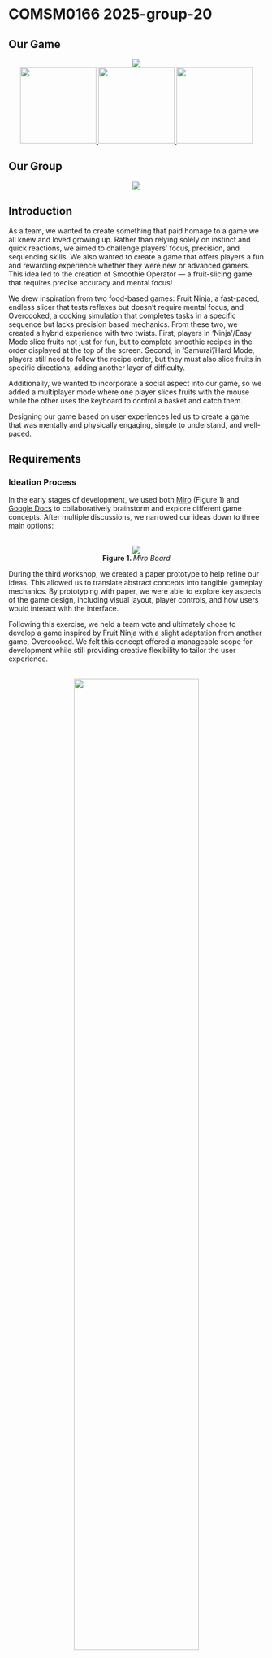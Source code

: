 # COMSM0166 2025-group-20

## Our Game
<p align="center"> 
  <img src='docs/Design/Images/game-title.png'><br>
  <a href='https://drive.google.com/file/d/18Tgqo3EJAwu4O5Nu4xjZzqFX1K9_vdtC/view?usp=share_link'>
    <img src='docs/Design/Images/watch-our-video.png' width='150'> 
  </a>
  <a href="https://uob-comsm0166.github.io/2025-group-20/"> 
    <img src='docs/Design/Images/play-our-game.png' width='150'>
  </a>
  <a href="#individual-contribution">
    <img src="docs/Design/Images/meet-our-team.png" width="150">
  </a>
</p>

## Our Group
<div align="center">
  <img src='project-report-images/group-picture.png'><br>
</div>

## Introduction
As a team, we wanted to create something that paid homage to a game we all knew and loved growing up. Rather than relying solely on instinct and quick reactions, we aimed to challenge players’ focus, precision, and sequencing skills. We also wanted to create a game that offers players a fun and rewarding experience whether they were new or advanced gamers. This idea led to the creation of Smoothie Operator — a fruit-slicing game that requires precise accuracy and mental focus!

We drew inspiration from two food-based games: Fruit Ninja, a fast-paced, endless slicer that tests reflexes but doesn’t require mental focus, and Overcooked, a cooking simulation that completes tasks in a specific sequence but lacks precision based mechanics. From these two, we created a hybrid experience with two twists. First, players in ‘Ninja'/Easy Mode slice fruits not just for fun, but to complete smoothie recipes in the order displayed at the top of the screen. Second, in ‘Samurai’/Hard Mode, players still need to follow the recipe order, but they must also slice fruits in specific directions, adding another layer of difficulty. 

Additionally, we wanted to incorporate a social aspect into our game, so we added a multiplayer mode where one player slices fruits with the mouse while the other uses the keyboard to control a basket and catch them.

Designing our game based on user experiences led us to create a game that was mentally and physically engaging, simple to understand, and well-paced.

## Requirements 
<h3>Ideation Process</h3>

<p>
  In the early stages of development, we used both 
  <a href="https://miro.com/app/board/uXjVLtyUR80=/Miro" target="_blank">Miro</a> (Figure 1) and 
  <a href="https://uob-my.sharepoint.com/:w:/r/personal/zy21368_bristol_ac_uk/_layouts/15/Doc.aspx?sourcedoc=%7B16215be5-ecc8-4461-980c-cd596f6d788d%7D&action=edit&wdPid=4e6e8707" target="_blank">Google Docs</a> 
  to collaboratively brainstorm and explore different game concepts. After multiple discussions, we narrowed our ideas down to three main options:
</p>


<p align="center">
  <br>
  <img src="project-report-images/miro.png"><br>
  <b>Figure 1. </b> <i>Miro Board</i>
</p>

During the third workshop, we created a paper prototype to help refine our ideas. This allowed us to translate abstract concepts into tangible gameplay mechanics. By prototyping with paper, we were able to explore key aspects of the game design, including visual layout, player controls, and how users would interact with the interface.

Following this exercise, we held a team vote and ultimately chose to develop a game inspired by Fruit Ninja with a slight adaptation from another game, Overcooked. We felt this concept offered a manageable scope for development while still providing creative flexibility to tailor the user experience.

<p align="center">
  <br>
  <img src="project-report-images/prototype.gif" width="70%" ><br>
  <b>Figure 2. </b> <i> Smoothie Operator Paper Prototype</i>
</p>

<h3>Identifying Stakeholders </h3>
We started by using the Onion Model to identify key stakeholders, such as players, developers, and testers, to understand the different perspectives that influence game design. We then gathered feedback during prototype demos, asking individuals to evaluate the game from their perspective as stakeholders. While our project has been primarily designed within a university setting, the Onion Model emphasises how well-designed systems can influence broader social behaviors by offering engaging gameplay experiences for specific communities.

<p align="center">
  <br>
  <img src="project-report-images/onion_model_apple.png" width="50%"><br>
  <b>Figure 3. </b> <i>Onion Model of Smoothie Operator (but in the shape of an apple!)</i>
</p>

<h3>User Stories</h3>
We employed user stories to define our functional requirements because they provide a clear, stakeholder-centred way to communicate what to build, for whom, and why, making them accessible to both technical and non-technical team members. We began by identifying a broader strategic objective (initiative), then broke it down into epics and user stories. This structured approach was especially helpful in the early stages of game development, as it gave us focused and actionable goals as to what to build. For example, we designed the game to have a tutorial page from the start, so our game maintains clarity.<br><br>
<table>
  <thead>
    <tr>
      <th>Initiatives</th>
      <th>Epics</th>
      <th>User Stories</th>
    </tr>
  </thead>
  <tbody>
    <tr>
      <td rowspan="2">Simple Gameplay and Clarity</td>
      <td>Clear visual design and self-explanatory mechanics</td>
      <td>
        - As a busy player with daily commitments, I want a game that is easily accessible and simple to follow, so I can play in brief sessions without feeling overwhelmed.<br>
        - As a casual player, I want a game with straightforward and intuitive gameplay that I can pick up quickly without a time-consuming learning curve.<br>
        - As a new player, I want the game to provide immediate feedback and clear instructions, so I can understand how to play and improve without needing external help.
      </td>
    </tr>
    <tr>
      <td>Simple mouse movements</td>
      <td>
        - As a casual player, I want to slice objects using quick mouse movements, so I can enjoy fast-paced gameplay without complicated controls.<br>
        - As a regular player, I want the game to recognise my slicing directions accurately through mouse movements so that I can feel in control and engaged from the start.
      </td>
    </tr>
    <tr>
      <td rowspan="2">Progression of Difficulty</td>
      <td>As the game goes on for longer recipes get more complex</td>
      <td>
        - As a regular player, I want the game to introduce faster objects over time so that the game challenge increases and keeps me engaged.<br>
        - As a competitive player, I want the game to introduce more variety like combo traps, so I feel rewarded for improving my skills.
      </td>
    </tr>
    <tr>
      <td>As the game goes on slicing patterns get more complex</td>
      <td>
        - As a focused player, I want slicing patterns to require specific directions as the game goes on, so I can feel a growing sense of improvement and precision.<br>
        - As a strategic player, I want the game pace to accelerate in pace, so I can find it more challenging to slice a fruit correctly and precisely.
      </td>
    </tr>
    <tr>
      <td rowspan="2">Sense of Achievement</td>
      <td>Player has their high score kept track of</td>
      <td>
        - As a competitive player, I want the game to record my highest score, so I can try to beat my personal best each time I play.<br>
        - As a motivated player, I want to see my high score displayed on the main menu, so I feel encouraged to keep improving and playing again.<br>
        - As a returning player, I want the game to display a history of my best scores, so I can stay motivated and see how much I’ve improved.
      </td>
    </tr>
    <tr>
      <td>Player loses lives if they do something wrong</td>
      <td>
        - As a new player, I want a clear visual when I make a slicing mistake that costs a life, so I can learn from my errors and improve without confusion.<br>
        - As a challenge-seeking player, I want to lose a life if I slice a forbidden object (i.e. bomb), so the game feels more intense and still requires precise decisions under pressure.
      </td>
    </tr>
  </tbody>
</table>
<p align="center">
  <b>Table 1. </b><i>User requirements divided into initiatives, epics, and user stories.</i>
</p>

<h3>Use Case Diagram and Specifications</h3>
At this stage of development, we were still evaluating whether our game concept was feasible to implement and enjoyable to play. To better understand the functionality and expectations of different stakeholders, we used user stories and identified key roles to create a Use Case Diagram. This helped us visualise and define what different elements of the game should and shouldn’t do.
<p align="center">
  <img src="project-report-images/usecasediagram.png" width="70%"><br>
  <b>Figure 4. </b> <i>Use Case Diagram</i>
</p>

In addition to the diagram, we developed detailed use case specifications to map out how players would interact with the game. This proved incredibly helpful, as it made us realise the importance of providing clear feedback and visibility within gameplay. For instance, players should be notified not only when they make a mistake but also when they achieve something. Including such feedback mechanisms became a core design priority to maintain user clarity.

As we worked through these use cases, we also saw an opportunity to introduce a multiplayer mode to encourage social interaction. As a result, we expanded our use case specifications to cover both single-player and multiplayer scenarios, ensuring each mode supported the gameplay goals and user experience.

<h4>1. Single Player Mode </h4>

***1.1 Basic Flow***
<table>
  <thead>
    <tr>
      <th>Steps</th>
      <th>Ninja Mode</th>
      <th>Samurai Mode</th>
    </tr>
  </thead>
  <tbody>
    <tr>
    <td>1</td>
    <td>Player launches the game and selects Ninja Mode.</td>
    <td>Player launches the game and selects Samurai Mode.</td>
    </tr>
    <tr>
      <td>2</td>
      <td>Recipe icons appear at the top of the screen.</td>
      <td> Recipe icons appear at the top + slicing methods found in the recipe book (bottom-right corner).</td>
    </tr>
    <tr>
      <td>3</td>
      <td>Fruits appear and can be sliced freely using a mouse or trackpad.</td>
      <td>Fruits appear and must be sliced in the correct direction/method using a mouse or trackpad.</td>
    </tr>
    <tr>
      <td>4</td>
      <td>Slice the correct fruit: +10 points.</td>
      <td>Slice the correct fruit <b>in the correct pattern</b>: +10 points</td>
    </tr>
    <tr>
      <td>5</td>
      <td>Complete a recipe (all fruits in the recipe are sliced): +20 bonus points.</td>
      <td>Complete a recipe with correct slices: +20 bonus points. </td>
    </tr>
  </tbody>
</table>
<p align="center">
  <b>Table 2a. </b> <i>Use Case Specification of Basic Flow in Single Player.</i>
</p>

***1.2 Alternative Flow***
<div align="center">
  <table>
    <thead>
      <tr>
        <th>Steps</th>
        <th>Ninja Mode</th>
        <th>Samurai Mode</th>
      </tr>
    </thead>
    <tbody>
      <tr>
        <td>1</td>
        <td>Wrong fruit sliced: -1 heart. No effect on score.</td>
        <td>Wrong fruit sliced: Same as Ninja mode.</td>
      </tr>
      <tr>
        <td>2</td>
        <td>Sliced dragon fruit: +1 heart (max 3).</td>
        <td>Sliced dragon fruit: +1 heart (max 3).</td>
      </tr>
      <tr>
        <td>3</td>
        <td>Sliced bomb: Instant game over.</td>
        <td>Sliced bomb: Instant game over.</td>
      </tr>
      <tr>
        <td>4</td>
        <td>Incorrect slicing method: Not applicable.</td>
        <td>Incorrect slicing method: -1 heart. No score.</td>
      </tr>
    </tbody>
  </table>
  <b>Table 2b. </b> <i>Use Case Specification of Alternative Flow in Single Player.</i>
</div>

<h4>1. 2. Multiple Players Mode </h4>

***2.1 Basic Flow***
<table>
  <thead>
    <tr>
      <th>Steps</th>
      <th>Ninja Mode</th>
      <th>Samurai Mode</th>
    </tr>
  </thead>
  <tbody>
    <tr>
      <td>1</td>
      <td>Players select Ninja Mode under Two-Players Mode</td>
      <td>Players select Samurai Mode under Two-Player Mode</td>
    </tr>
    <tr>
      <td>2</td>
      <td>Player 1 slices fruits using the mouse or trackpad.</td>
      <td>Player 1 slices fruits in the correct slicing pattern</td>
    </tr>
    <tr>
      <td>3</td>
      <td>Player 2 controls the basket using their preferred keys (aswd or arrow controls)</td>
      <td>Player 2 controls the basket using their preferred keys (aswd or arrow controls)></td>
    </tr>
    <tr>
      <td>4</td>
      <td>Correct sliced fruit caught: +10 points.</td>
      <td>Correct sliced fruit <b>with the correct pattern</b> caught: +10 points</td>
    </tr>
    <tr>
      <td>5</td>
      <td>Recipe completion: +20 bonus points.</td>
      <td>Recipe completion: +20 bonus points.</td>
    </tr>
  </tbody>
</table>
<p align="center">
  <b>Table 3a. </b> <i>Use Case Specification of Basic Flow in Multiple Player.</i>
</p>

***2.2 Alternative Flow***
<div align="center">
  <table>
    <thead>
      <tr>
        <th>Steps</th>
        <th>Ninja Mode</th>
        <th>Samurai Mode</th>
      </tr>
    </thead>
    <tbody>
      <tr>
        <td>1</td>
        <td>Fruit missed by basket: No points awarded.</td>
        <td>Fruit missed by basket: No points awarded.</td>
      </tr>
      <tr>
        <td>2</td>
        <td>Wrong fruit sliced: -1 heart.</td>
        <td>Wrong fruit sliced: -1 heart.</td>
      </tr>
      <tr>
        <td>3</td>
        <td>Sliced dragon fruit: +1 heart (max 3).</td>
        <td>Sliced dragon fruit: +1 heart (max 3).</td>
      </tr>
      <tr>
        <td>4</td>
        <td>Bomb sliced: Instant game over for both players.</td>
        <td>Bomb sliced: Instant game over for both players.</td>
      </tr>
      <tr>
        <td>5</td>
        <td>N/A</td>
        <td>Incorrect slicing method: -1 heart. No score.</td>
      </tr>
    </tbody>
  </table>
  <b>Table 3b. </b> <i>Use Case Specification of Alternative Flow in Multiple Player.</i>
</div>

## Design
<p>
  One early development stage required planning a comprehensive design and structure for our game. To achieve a code-efficient and modular structure, we utilised object-oriented programming principles that organised our software around objects and their behaviour.<br><br>
  Firstly we identified the classes needed for our objects, for which we performed an easy grammatical parse exercise which involved identifying nouns from a brief game description. Smoothie Operator is a game where  <b>fruits</b> are <b>generated</b> on-screen, which the player must slice according to a  <b>smoothie recipe</b>. If they slice a fruit out of order, they lose a <b>life</b>. I. If in samurai mode, they must also follow a unique <b>slicing pattern</b> for each fruit. The player gains <b>points</b> for each correctly sliced fruit and completed recipe. If there are two players, the second player controls a <b>basket</b> to catch sliced fruit.<br><br>
  Our core classes would therefore be:
  <ul>
    <li>Fruit</li>
    <li>FruitGenerator</li>
    <li>SmoothieRecipe</li>
    <li>Lives</li>
    <li>GameScore</li>
    <li>SlicingPattern</li>
    <li>Basket</li>
  </ul>
  This initial design was implemented using p5js, with a heavy reliance on JavaScript to manipulate different game screens and states. This meant we dealt with more classes each time we wanted the player to move through a different state in the game. As we progressed through development, we started utilising other tools such as HTML and CSS for UI design and elements, allowing for a cleaner code base. Our multiple game screen classes were replaced by one GameManager class which controlled all game states and facilitated the main gameplay loop flow. Due to the need for draw(), setup(), and other P5 library functions, we used sketch.js to contain these and act as both a 'main' file and a user interface for the Game Manager.
<br> 
</p>

<h3>Class Diagram</h3>
The following diagram illustrates Smoothie Operator’s final design, showing the GameManager controls the behaviour of the other classes. <b>NB</b>: The diagram omits constructors, getters, setters and any constants for reading simplification.
<p align="center">
  <br><img src="https://github.com/UoB-COMSM0166/2025-group-20/blob/27e07bb7d5fab9e4f5017e80f47b65b65c0a3a7e/project-report-images/Report%20Class%20DIagram%20final%20final%20final%20.png" width=700"><br><br>
  <b>Figure 5. </b><i>Class diagram of the game</i>
</p>

Devised classes uphold object-orientation principles in the following ways:

Encapsulation – Objects interact through getters and setters and do not access each other’s internals directly.

Abstraction – Objects have simplified and abstracted functionality. The objects within GameManager interact through abstract interfaces and are loosely coupled.

Inheritance – TutorialManager extends GameManager and TutorialFruit extends Fruit to provide slightly different functionality for the tutorial yet minimise code reuse.

Polymorphism – Different Fruit respond to user mouse input differently due to the different type SlicePatterns.

Composition – GameManager is composed of the other classes. Fruit is composed of SlicePattern which itself is composed of the SliceArray and HitBox classes.

<h3>Sequence Diagram</h3>
When launched, the player can customise their game through a system of on-screen buttons. Their options include Single/Two-player Mode, Easy (Ninja) and Hard (Samurai) Mode, preference for player 2 controls, and preferences for cursor and sound effects. All these options are recorded by the GameManager which manipulates gameplay accordingly through the gameState() method. The player can quit the gameplay loop by pausing the game at any time and choosing the ‘main menu’ option or through the game over screen if they lose the game. 
How these classes communicate and interact over time during the game state is detailed in a simplified Sequence Diagram below: 

![mermaid-diagram-2025-05-11-231022](https://github.com/user-attachments/assets/2a08fb40-5a00-408b-853e-7a295bbd1b68)

<p align="center">
  <b>Figure 6. </b><i>Sequence diagram of the main gameplay loop</i>
</p>

Initially GameManager calls upon FruitGenerator to produce a new Fruit object, the type of which is random althoug higher probability that it is the current fruit type that needs slicing and a low chance it will be a dragon fruit. The User then interacts with the system by using the cursor to slice the Fruit. Each Fruit has a SlicePattern attached to it, which the GameManager then checks. 

If a correct slice, GameManager interacts with GameScore to increment the score. When slicing dragon fruit, GameManager interacts with Lives to increment life count. If this fruit is the last in the recipe GameManager interacts with GameScore to increment score and constructs a new RecipeGenerator to generate a new recipe. If the sliced fruit isn’t at the front of the recipe, the GameManager interacts with Lives to decrement life count. In Samurai mode, if wrongly sliced the wrongSlice effect of class SliceEffect is displayed. With every fruit sliced GameManager utilises Splatter and SliceEffect to display effects letting the User know how it affected the game and interacts with the Fruit class through the makeInert function to make the SlicePattern inert. If a bomb is sliced, GameManager sets the Lives class life count to zero. 

In two player mode the User(s) use the arrow keys or 'a' and 'd' to control the Basket class through the move() function and if a Fruit object has been sliced the GameManager checks the Basket class to see if they're in the same position and if not the GameManager accesses the GameScore class again and decrements the score.

## Implementation
<h3>Challenge 1: A suitable hitbox mechanism</h3>
Originally, Fruit Ninja was designed for mobile, where players could smoothly swipe fruits using the touchscreen. Implementing Ninja (easy) Mode was straightforward, but the Samurai (hard) Mode required players to slice fruits in specific directions, therefore, we needed a way to accurately detect different slicing patterns. Our first challenge was to design an intuitive slicing mechanism that works seamlessly with computer mice and trackpads. To handle slicing, we created a system using three main classes: <br><br> 

•HitBox: A small invisible circle that detects when the player’s mouse passes through it. <br>
•SliceArray: A group of three HitBoxes arranged in a line to detect slicing direction (e.g. up, down, diagonal).<br>
•SlicePattern: Combines multiple SliceArrays to define the full slicing rule for the fruit. In Ninja Mode, it uses one large HitBox; in Samurai mode, it checks if the player slices through the correct pattern of hitboxes in the right direction.

Our initial approach placed 3 hitboxes on each fruit, aligned with the slicing direction and moving alongside it. A correct slice required the cursor to hit all three in order; otherwise, the player had to try again. During early testing, users found this too precise because slices often failed due to slight misalignment, even if the direction was correct. The limited hitbox fruit coverage made accurate slicing frustrating, which went against our goal of making the game both challenging and enjoyable.

Upon examination, we decided to extend the hitboxes to represent a 3x3 grid that covered the entire fruit. This meant that a correct slice could be registered if the user aimed for the edges of the fruit. However, the cursor still needed to hit 3 consecutive hitboxes in the same row/column. Users again reported that it was difficult to keep the cursor in a straight line if the fruit was moving along the screen. This impacted our users' experiences because the system was still registering objectively correct slices as false negatives. Even after adjusting the fruits' speed, or allowing the hitboxes to overlap, we were still encountering difficulties with this design so we brainstormed one last time.

In our final implementation, we maintained the 3x3 grid of hitboxes, but we changed the threshold for a correct slice. A more lenient approach required the cursor to hit the first two hitboxes in the same row/column. After that, if the cursor hits any of the boxes in the remaining row/column, a correct slice will be registered. This makes up for the stress of following the fruit along the screen with a mouse or a trackpad while maintaining the challenging yet exciting aspect of following a specific slicing pattern.

<p align="center">
  <br>
  <img src="project-report-images/challenges1.png" width="70%"><br>
  <b>Figure 7. </b> <i>Evolution of the hitbox system. Arrows indicate valid directions that count as a correct slice.</i>
</p>

<h3>Challenge 2: UI Optimisation</h3>
After implementing most of the game features, we noticed performance issues regarding the loading phase and fruit spawn timing. Through testing, we traced these issues to an overreliance on JavaScript for managing the game’s UI layout and screen transitions. Our initial codebase mainly used JavaScript to manage button placement and interactions across multiple screens, including the difficulty mode selection, recipe, start, pause, and tutorial screens. Clicking a button would often trigger several JavaScript functions and DOM manipulations, which introduced noticeable delays and complications. 

We were able to use CSS and handle these tasks and their layout more efficiently. We shifted layout responsibilities to CSS using Flexbox, where certain segments oversaw different button layouts for example, i.e. centre-buttons (horizontal), .button-wrapper (vertical) and .horizontal. This simplified alignment and spacing without relying on JS positioning logic.

We also identified an opportunity to enhance visual feedback by adding hover effects and a flash animation when the user fails to click on an option or title, minimising the need for extra event listeners or style toggles in JavaScript. We transformed what previously was a scattered style logic, into a single CSS file. This organised classes such as .button and .imageButton for reuse across different game screens and button types. Additionally, we used a custom font with @font-face to ensure stylistic consistency without additional JS font loading. 

This CSS-first approach greatly improved UI responsiveness, reduced code duplication, and made the layout far easier to manage and understand. It also freed up JS to focus solely on gameplay logic, such as scoring, fruit behaviour, and player interaction.

<div align="center">
  <img src="project-report-images/old-diagram.gif" alt="Old Diagram" width="500">
  <br>
  <b>Figure 8. </b> <i> Sequence diagram before implementing CSS for UI</i>
</div>


## Evaluations
<h3>Qualitative Evaluation: Think Aloud </h3>
To evaluate the usability and HCI design of Smoothie Operator, we used the Think Aloud (TA) protocol. This is an empirical method that captures real-time insights into user behaviour. This was chosen over inspection-based methods like Heuristic Evaluation due to the game’s fast-paced, gesture-based interactions, which required direct observation to fully understand user challenges. Heuristic approaches are less effective for identifying real-time breakdowns, especially with unconventional input methods. Participants were asked to:

1.	Navigate to the actual game from the start screen
  
2.	Score at least 150 in one go
  
3.	Attempt to intentionally lose

TA allowed us to gather live verbal feedback as users played, revealing key issues: confusion around input mapping, mixed reactions to visual feedback, and difficulty remembering recipes. These findings, especially those tied to control fluency and clarity, directly informed design changes. Feedback was thematically analysed to identify common points of friction, satisfaction, and emergent strategies.

<div align="center">
  <table>
    <thead>
      <tr>
        <th>Theme</th>
        <th>Positive</th>
        <th>Negative</th>
      </tr>
    </thead>
    <tbody>
      <tr>
        <td>Controls</td>
        <td>
          <ul>
            <li>The click control is very satisfying</li>
            <li>The <b>cursorEffect</b> provides good user feedback</li>
          </ul>
        </td>
        <td>
          <ul>
            <li>Trackpad is inelegant</li>
            <li> The <b>mousepressed</b> function bugs after hearts lost</li>
            <li>The <b>mousepressed</b> for slicing could be redundant</li>
          </ul>
        </td>
      </tr>
      <tr>
        <td>Display</td>
        <td>
          <ul>
            <li>Good fruit sizes</li>
            <li>Fruit slice visuals are very rewarding</li>
          </ul>
        </td>
        <td>
          <ul>
            <li>Recipe aspect and order is unclear</li>
            <li><b>cursorEffect</b> does not remain long enough</li>
            <li>Some fruits are generated stuck together</li>
          </ul>
        </td>
      </tr>
      <tr>
        <td>Learning Curve</td>
        <td>N/A</td>
        <td>
          <ul>
            <li>Initial difficulty remembering rules</li>
            <li>Initial difficulty remembering slice patterns</li>
            <li>Once slice patterns are internalised, they're too easy to remember</li>
          </ul>
        </td>
      </tr>
    </tbody>
  </table>
  <b>Table 4. </b><i>Raw Think Aloud feedback</i>
</div>

<h4> Controls </h4>

We found that adapting a game designed for touchscreens to laptop or PC input introduced some disjointedness. Our testing split participants evenly between mouse, trackpad, and both. The majority found the mouse offered a smoother, more enjoyable experience. 

One participant suggested removing the 'click and drag' mechanic to simplify slicing. We considered this but decided against it for key reasons: 

•	The blueberry’s slice pattern relies on single-click input, which wouldn’t work without click detection.

•	In Ninja (easy) Mode, rapid clicking was seen as a satisfying feature.

•	Removing click control could lead to accidental slices, especially when accessing menus or the recipe book.


<h4> Display </h4>
User feedback on visuals was exceptionally positive. Players appreciated the nostalgic 8-bit style, satisfying fruit slicing, and the responsive, engaging cursor. The visual design was seen as cohesive and well-executed. 

However, two recurrent issues emerged. Firstly, the occasional generation of overlapping rendered fruits difficult to slice, which we resolved by adjusting the spawn rate and speed. Secondly, some users had trouble seeing their slicing direction and requested a longer-lasting cursor. To avoid clutter, we introduced the cursorWoodScratch effect — a subtle trail beneath the cursor and fruit—preserving clarity while enhancing feedback (Figure 9).

<h4> Learning Curve </h4>
<div align="center">
  <img src="project-report-images/scratchwoodEffect.gif" alt="`cursorWoodScratch` implementation." width="500">
  <br>
  <b>Figure 9. </b><i>cursorWoodScratch implementation.</i>
  <br>
</div>
<br>

Early user feedback highlighted issues with the game's initial difficulty. At that stage, several game core features hadn’t been implemented, and players found the objectives unclear. Many also disliked the reliance on memory - having to recall specific slice patterns made gameplay feel slow and repetitive. To address this, we implemented two key features: 


1. Recipe Book (Figure 10): In Samurai mode, we added an in-game recipe book displaying fruit slice patterns. This allowed players to refer to it during gameplay, removing the need for memorisation and improving flow. 

2. Tutorial Mode: Accessible from the start screen to let users practice core mechanics before playing. It introduces essential elements such as: 

•	Avoiding bombs

•	The dragon fruit’s +1 life bonus (Figure 11)

•	The importance of slicing fruit in the correct recipe order

  <br>
  <div align="center">
    <img src="project-report-images/recipebookImplementation.gif" alt="Interactive recipe book feature" width="500">
    <br>
    <b>Figure 10. </b> <i>Demo of the interactive recipe book feature.</i>
  </div>
  <br>
   <div align="center">
    <img src="project-report-images/dragonfruitImplementation.gif" alt="Dragonfruit feature in tutorial mode" width="500">
    <br>
    <b>Figure 11. </b> <i>Dragonfruit feature in tutorial mode.</i>
  </div>

  <h3> Quantative Evaluation: NASA TLX </h3>
One of our primary goals was to design a game that was accessible to both casual and experienced users. As a result, we analysed the two levels of difficulty within our game. In Ninja Mode, the user still needed to slice the fruit in the correct recipe order, but the slice patterns and the bombs were scrapped. In Samurai Mode, the bombs and the slice patterns were re-introduced. We aimed for a noticeable increase in challenge between modes, as research shows this boosts player enjoyment (Alexander et al., 2013) but without significantly increasing frustration.

  
We collected data using the NASA Task Load Index (TLX) from a group of diverse age ranges, and with differing experience in playing video games. We chose the NASA TLX as it's been shown to be highly reliable for assessing game difficulty (Hart & Staveland, 1988; Ramkumar et al., 2016; Seyderhelm & Blackmore, 2023). We determined that using the raw TLX scores would be easier and faster to administer, and studies reported back mixed results for raw vs. weighted TLX scores (Hart (2006)).


The bar chart shows a notable increase in overall workload from Ninja to Samurai mode: an expected and desirable outcome. These results validated our game objectives - we wanted to create an engaging learning curve to interest first-time players and long-term gamers. 

<p align="center">
  <img src="project-report-images/NASA-TLX-Load-Index-Bar-Chart.png" width="60%"><br>
  <b>Figure 12. </b> <i>NASA TLX Evaluation Bar Chart Feedback.</i><br><br>
</p>


The accompanying pentagraph (Figure 13) reveals more granular differences: 

•	A significant rise in effort and frustration.

•	A moderate increase in mental demand and perceived performance.

•	Minimal change in physical or temporal demand.

While frustration increased, it was largely attributed to earlier usability issues identified through TAE, all of which were later resolved. These findings suggest that the added difficulty in Samurai Mode effectively challenged the player without overwhelming them physically or pacing-wise. 

<p align="center">
  <img src="project-report-images/NASA-TLX-Load-Index-Pentagraph.png" width="60%"><br>
  <b>Figure 13. </b> <i>NASA TLX Pentagraph demonstrating specific demand difference feedback.</i><br><br>
</p>

<h3>Statistical Analysis</h3>

While the data visually and confidently determined that the quantitative tests executed indicated a significant workload increase, we adopted the Wilcoxon Signed Rank Test to test if there was a significant difference between the Ninja and Samurai modes: 
- Wilcoxon result (where n = 10, a = 0.05):
  - A value of 8 or less to quantify a significant difference. 
  - W = 0 (0 < 8).
  - An *extremely* significant difference.
These findings suggest that the added difficulty in Samurai mode effectively challenged the player without overwhelming them physically or pacing-wise. 

## Process
Our team worked together successfully, due to a combination of software development techniques and team-building exercises. Effective communication was a top priority, as it enabled us to allocate tasks and track progress throughout the process.

<h3>Working as a Team</h3>
As part of the Software Engineering module, our first team-building exercise let us share the percentage of our levels of commitment to the project (ours ranged from 85% to 100%). The early weeks of development honestly reflected those levels, but we were missing a key aspect of software engineering, collaboration. Eager to start working on the project, we began implementing our ideas and goals, displaying a lack of clear communication. These independent efforts resulted in an incomplete and difficult-to-understand early prototype of the game because it did not benefit from any collaborative skills. We decided to take time to reflect on our process and think of a better approach.

<h3>Communication</h3>
One Agile principle we aimed to follow was face-to-face communication, often facilitated by our Scrum Master, Ziyan. However, we soon discovered that our team worked more effectively through planned, extended lab sessions rather than the brief daily standups typically recommended in Agile. In response, our Scrum Master helped organise longer coding and brainstorming sessions, coordinating them through WhatsApp, where we collectively set goals in advance. While this informal approach initially worked, it eventually led to communication challenges. One team member raised concerns about unclear task delegation, prompting a group discussion. We agreed that our communication had become too relaxed and lacked structure. 

As a solution, we migrated our discussions to Microsoft Teams, which is linked to our university accounts and better suited for project management. This shift improved our workflow significantly. We began structuring our meetings with clear agendas, summaries of accomplishments, and defined next steps. Additionally, Teams proved more effective for document sharing, tracking progress, and conducting polls. It also supported flexible communication, allowing members who couldn’t attend meetings in person to stay informed and contribute.

<p align="center">
  <img src="project-report-images/old-chat.png" width="20%"><br>
  <b>Figure 14a. </b> <i>An example of our old communication style</i><br><br>
  <img src="project-report-images/new-chat.png" width="50%"><br>
  <b>Figure 14b. </b> <i>An example of our new communication style</i>
</p>

<h3>Development Tools and Techniques</h3>
Since our main goal was to increase team effort, we decided to follow an agile framework which would allow us to prioritise collaboration and enhance our skills. The main agile principle we followed was breaking down our project into small and manageable iterations which would encourage us to continuously deliver working software while working at a steady and sustainable pace. 

To help plan our iterations, we set up a Kanban board on our Github to organise smaller tasks and track their statuses. Before each sprint, we would have an in-person meeting to discuss which of the items on our to-do column had top priority and needed to be achieved in that iteration. Once those tasks were allocated to members of the team, we would then look to see if we could allocate other tasks with less priority. To help us plan the duration of each iteration (or sprint), we would agree on a story point for each task based on its relative size which would help us estimate the effort required. In the end, work on our game was spread across 3 sprint cycles throughout the term, with most of the features being implemented during the first sprint. We used the remaining sprints to carry out refinements and enhancements. This structure allowed us to reflect on our performance and assess our workflow.

<p align="center">
  <img src="project-report-images/sprint-review.png" width="50%"><br>
  <b>Figure 15. </b> <i>Sprint breakdown for the project</i><br><br>
  <img src="project-report-images/kanban-board.png" width="50%"><br>
  <b>Figure 16. </b> <i>Our Kanban board</i>
</p>

The agile iterative framework is designed to embrace change by encouraging flexibility in handling evolving product requirements. This was instrumental when we were asked to add a new difficulty level, as we were able to adapt quickly by updating our Kanban board, assigning tasks, and adjusting our priorities without disrupting the overall development process. As a result, we delivered a well-tested and fully functional Ninja (easy) Mode in a short period. 

## Sustainability
With sustainability becoming an increasingly urgent, global priority, we must find simple, everyday ways to engage people in more environmentally friendly behaviours. Therefore, when designing our game, Smoothie Operator, we wanted to ensure that sustainable thinking was part of the development process. To do this, we first needed to understand the sustainability impact of our game. Our analysis was based on the Sustainability Awareness Framework (SusAF), which is divided into five sectors: individual, technical, social, environmental, and economic (Becker et al., 2015).

<h3>Overview of Sustainability Analysis</h3>


Our game promotes lifelong learning by incorporating cognitive challenges. For instance, Samurai Mode requires players to memorise the fruits’ directional patterns. Research suggests that games involving memory tasks can enhance cognitive abilities such as short-term memory, reaction time, and communication skills (Ning et al., 2020). Based on this, we can infer that Smoothie Operator offers a degree of cognitive stimulation.


NASA TLX results showed that players found Samurai Mode more frustrating than Ninja Mode (Figure 13). While moderate frustration can be empowering and motivating, it may also cause stress and anxiety. In addition, the precise timing and accuracy required to slice the fruits may help improve hand-eye coordination and boost reflexes, improving an individual’s physical health. 


Currently, only a player’s current and highest scores are visible. Although this helps to protect player privacy, it may also reduce the social or competitive element that often makes games more engaging. To address the initial lack of social interaction, we added a two-player mode where players collaborate to achieve higher scores. This fosters teamwork and communication but may also cause tension if one player outperforms the other.


Smoothie Operator features minimal instructions and a single-level design, making it accessible to casual gamers and those with limited time. Therefore, its simple, low-pressure gameplay encourages inclusive social interaction.


The game’s minimalist interface follows Jakob Nielsen’s usability heuristics (1994), and its efficient, object-oriented code optimises performance while reducing energy use and potential e-waste.

Hosted exclusively on GitHub, a platform committed to carbon negativity, 100% renewable energy use, and server circularity (Brescia, 2021), the game runs directly in-browser, requiring no downloads or installations. This reduces hardware demands, and storage needs, and supports broader environmental goals.

As a digital-only product, it avoids emissions from physical production. While all digital games consume energy, we aim to offset our environmental impact by hosting on GitHub.

<h3>Chain of Effects across Time and Dimensions </h3>

<p align="center">
  <img src="project-report-images/Chainofeffects.jpg" width="70%"><br>
  <b>Figure 17. </b> <i>Chain of Effects. Red and green outlined boxes represent potential negative and positive impacts. Boxes with a black, dashed outline represent our design responses to negate the negative impacts. </i>
</p>

<h3>Sustainability-Informed Requirements Analysis</h3>
<table border="1" cellpadding="8" cellspacing="0">
  <thead>
    <tr>
      <th>Initiatives</th>
      <th>Epics</th>
      <th>User Stories</th>
      <th>Acceptance Criteria</th>
    </tr>
  </thead>
  <tbody>
    <tr>
      <td rowspan="2">Inclusive Gameplay</td>
      <td>Monitor and Reduce Frustration</td>
      <td>
        1. As a player with bad short-term memory, I want optional hints so that I can complete the challenging slice patterns without feeling stuck.<br><br>
        2. As a first-time user, I want clear instructions along with a tutorial so that I don’t get annoyed trying to understand how the game works.
      </td>
      <td>
        1. <b>Given</b> that a player hovers over the ‘recipe book’, <b>when</b> the ‘recipe page’ (hint) shows, <b>then</b> the game should continue running in the background, and the player should be able to view the current slice pattern without interrupting gameplay.<br><br>
        2. <b>Given</b> that I am a first-time user, <b>when</b> I load the game, <b>then</b> I should be presented with the option to complete a tutorial.
      </td>
    </tr>
    <tr>
      <td>Provide Cooperative Gameplay</td>
      <td>
        1. As a player who loves playing games with my friends, I want co-op mode to include shared rewards so that we feel motivated to work together.<br><br>
        2. As a parent, I want games with non-competitive modes so that my child can build confidence while playing.
      </td>
      <td>
        1. <b>Given</b> that I am playing in two-player mode, <b>when</b> we complete a task together, <b>then</b> we should both receive shared rewards (e.g., in the form of points).<br><br>
        2. <b>Given</b> that my child is playing in two-player mode, <b>when</b> they play with a partner, <b>then</b> the game should emphasize teamwork rather than rewarding individual performance.
      </td>
    </tr>
    <tr>
      <td rowspan="2">Reduce Digital Resource Consumption</td>
      <td>Host on Sustainable Platforms</td>
      <td>
        1. As a player with limited storage, I want to play the game directly in a browser so that I don’t have to download large files.<br><br>
        2. As the owner of the game, I want to host it on a platform that aligns with our environmental values so that we can actively contribute to a lower carbon footprint.
      </td>
      <td>
        1. <b>Given</b> that I have limited storage on my device, <b>when</b> I choose to play the game, <b>then</b> I should be able to access and play the game without needing to install any files. <br><br>
        2. <b>Given</b> that I am selecting a hosting platform for the game, <b>when</b> I review the available options, <b>then</b> I should be able to choose a platform that aligns with my environmental values.
      </td>
    </tr>
    <tr>
      <td>Optimise Game Code for Efficiency and Sustainability</td>
      <td>
        1. As a player with a busy schedule, I want the game to load instantly so that I can enjoy quick gameplay without disrupting my day.<br><br>
        2. As the tech lead, I want to profile the game for bottlenecks so that we can improve performance and reduce e-waste.
      </td>
      <td>
        1. <b>Given</b> that I launch the game from my browser, <b>when</b> I open it, <b>then</b> it should load in under 3 seconds.<br><br>
        2. <b>Given</b> that I know the system's classes and their interactions, <b>when</b> I create a sequence diagram for key processes, <b>then</b> I can identify potential performance bottlenecks in the interaction flow.
      </td>
    </tr>
  </tbody>
</table>

<p align="center">
  <b>Table 5. </b> <i>Chain of Effects formulated into user requirements. </i>
</p>

<div>
  <h3>Green Software Foundation Implementation Patterns</h3>
  <p>1. <strong>Remove all unused CSS definitions</strong>: To decrease file size and enhance efficiency, we removed redundant CSS.</p>
  <p>2. <strong>Optimise image size</strong>: Since there are a lot of photos in our game, we downsized them to save file space without sacrificing quality.</p>
  <p>3. <strong>Defer offscreen images</strong>: To save energy, we only loaded graphics to our game when they were ready to be used.</p>
</div>

## Conclusion
The Agile process allowed us to create a game that was user-focused by developing functional requirements through user stories. This helped us build a design from the start that ensured the game was challenging, usable, and accessible. Our qualitative evaluation helped us consider user feedback and visibility, while the quantitative evaluation highlighted the challenge of Samurai Mode. Through this, we learned how to strike a balance between technical functionality and user experience, especially when designing Samurai (hard) Mode. Using evaluation tools such as the NASA TLX questionnaire, we gained insight into user expectations and adjusted the game’s difficulty accordingly, ensuring it remained challenging yet enjoyable.

However, creating a game that was challenging but not frustrating wasn’t without its difficulties. Since the original inspiration, Fruit Ninja, was designed for touchscreen use, adapting it to mouse or trackpad input proved tricky. We discovered that slicing precision was harder to achieve, especially with trackpads. To address this, we kept refining our HitBoxes to be more lenient, reducing false positives and negatives when slicing fruit.

We also learned how to write more efficient code to improve performance. Originally, we used multiple classes for different screens and buttons, which made the code more complex. By shifting to a CSS-based design across the game, we simplified the structure, improved loading times, and made the code easier to maintain.
As a team, we also benefited greatly from adopting Agile methodologies. Breaking the project into smaller, manageable sprints allowed us to track progress effectively and work at a sustainable pace. After each meeting, tasks were assigned to team members and tracked on our GitHub Kanban board, ensuring everyone stayed up to date. Our Scrum Master also posted follow-up messages summarising meeting objectives and outcomes on Microsoft Teams. This strengthened communication, improved clarity, and reduced miscommunication.
For future refinements, we hope to improve the game’s art design with a consistent yet distinctive visual style. We’d also like to introduce customisation features, such as a coin-earning system that allows players to unlock different slicing effects, enhancing both personalisation and engagement.

We also believe the game would be better suited to mobile devices, where touch controls could offer more natural slicing mechanics. Our next step would be to adapt the game for iOS and Android systems and conduct further evaluation to see if the experience is improved. Over time, we came to see the game not just as functional software, but as a socially relevant system - one that considers its impact, meets diverse user needs, and reflects responsibility in its design.

This group project gave us valuable experience not only in technical development but also in teamwork, communication, organisation, and user-centred design. It encouraged us to think creatively in the design phase and taught us the importance of clear communication throughout. The project also inspired us to consider broader issues like sustainability and user well-being when making smooth design decisions.

Speaking of smooth, we also hope you got the [Smooth Operator](https://youtu.be/4TYv2PhG89A?si=Ua1qUIsa5WO5wfFF) reference!

### Individual Contribution
<table>
 <thead>
  <tr>
   <th>Developer</th>
    <th>Role</th>
   <th>Contribution</th>
    <th>Email</th>
    <th>Github username</th>
  </tr>
 </thead>
 <tbody>
  <tr>
   <td>Omnia Ali</td>
    <td>Product Owner</td>
   <td>1.0</td>
    <td>dc24201@bristol.ac.uk</td>
    <td>omnia18o8</td>
  </tr>
  <tr>
   <td>May Daoud</td>
    <td>Tech Lead</td>
   <td>1.0</td>
    <td>zy21368@bristol.ac.uk</td>
    <td>may03d</td>
  </tr>
  <tr>
   <td>Barney Evershed</td>
    <td>Mechanics Programmer</td>
   <td>1.0</td>
    <td>b.evershed.2021@bristol.ac.uk</td>
    <td>bever1tbev</td>
  </tr>
  <tr>
   <td>Scarlett Hurford</td>
    <td>UI Designer</td>
   <td>1.0</td>
    <td>cy21903@bristol.ac.uk</td>
    <td>constscarlett</td>
  </tr>
  <tr>
   <td>Matilda Stokes</td>
    <td>Effects Designer</td>
   <td>1.0</td>
    <td>jl21579@bristol.ac.uk</td>
    <td>jl21579 <b>and</b><br>matildarosevin</td>
  </tr>
  <tr>
   <td>Ziyan Zhao</td>
    <td>Scrum Master</td>
   <td>1.0</td>
    <td>rw24449@bristol.ac.uk</td>
    <td>ziziyan02</td>
  </tr>
 </tbody>
</table>
<p align="center">
 <b>Table 6. </b><i>Team information</i>
</p>

### References

Alexander, J. T., Sear, J., & Oikonomou, A. (2013). An investigation of the effects of game difficulty on player enjoyment. Entertainment Computing, 4(1), 53–62. https://doi.org/10.1016/j.entcom.2012.09.001.

Becker, C. et al. (2015) ‘Sustainability design and software: The Karlskrona Manifesto’, 2015 IEEE/ACM 37th IEEE International Conference on Software Engineering [Preprint]. doi:10.1109/icse.2015.179. 

Brescia, E. (2021) Environmental sustainability at github, The GitHub Blog. Available at: https://github.blog/news-insights/company-news/environmental-sustainability-github/ (Accessed: 21 April 2025). 

Hart, S. G., & Staveland, L. E. (1988). Development of NASA-TLX (Task Load Index): Results of empirical and theoretical research. Advances in Psychology, 139–183. https://doi.org/10.1016/s0166-4115(08)62386-9.

Nielsen, J. (1994) ‘Enhancing the explanatory power of usability heuristics’, Proceedings of the SIGCHI Conference on Human Factors in Computing Systems, pp. 152–158. doi:10.1145/191666.191729. 

Ning, H. et al. (2020) ‘A review on serious games for dementia care in ageing societies’, IEEE Journal of Translational Engineering in Health and Medicine, 8, pp. 1–11. doi:10.1109/jtehm.2020.2998055. 

Ramkumar, A., Stappers, P. J., Niessen, W. J., Adebahr, S., Schimek-Jasch, T., Nestle, U., & Song, Y. (2016). Using GOMS and NASA-TLX to evaluate human–computer interaction process in interactive segmentation. International Journal of Human–Computer Interaction, 33(2), 123–134. https://doi.org/10.1080/10447318.2016.1220729.

Seyderhelm, A. J. A., & Blackmore, K. L. (2023). How hard is it really? assessing game-task difficulty through real-time measures of performance and cognitive load. Simulation & Gaming, 104687812311699. https://doi.org/10.1177/10468781231169910.
